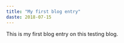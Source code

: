 ```yaml
---
title: "My first blog entry"
daste: 2018-07-15
---
```


This is my first blog entry on this testing blog.
